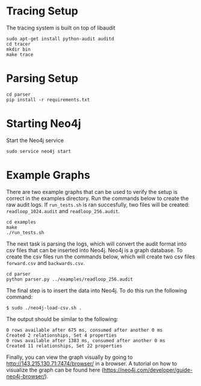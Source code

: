 Tracing Setup
===

The tracing system is built on top of libaudit

```shell
sudo apt-get install python-audit auditd
cd tracer
mkdir bin
make trace
```


Parsing Setup
===

```shell
cd parser
pip install -r requirements.txt
```


Starting Neo4j
===

Start the Neo4j service

```shell 
sudo service neo4j start
```

Example Graphs
===

There are two example graphs that can be used to verify the setup is correct
in the examples directory. Run the commands below to create the raw audit 
logs. If `run_tests.sh` is ran succesfully, two files will be created:
`readloop_1024.audit` and `readloop_256.audit`. 

```shell
cd examples
make 
./run_tests.sh
```

The next task is parsing the logs, which will convert the audit format
into csv files that can be inserted into Neo4j. Neo4j is a graph database.
To create the csv files run the commands below, which will create two csv
files `forward.csv` and `backwards.csv`.

```shell 
cd parser
python parser.py ../examples/readloop_256.audit
```


The final step is to insert the data into Neo4j. To do this run the following 
command:

```shell
$ sudo ./neo4j-load-csv.sh .
```

The output should be similar to the following:

```shell 
0 rows available after 675 ms, consumed after another 0 ms
Created 2 relationships, Set 4 properties
0 rows available after 1383 ms, consumed after another 0 ms
Created 11 relationships, Set 22 properties
```

Finally, you can view the graph visually by going to http://143.215.130.71:7474/browser/
in a browser. A tutorial on how to visualize the graph can be found here (https://neo4j.com/developer/guide-neo4j-browser/).
